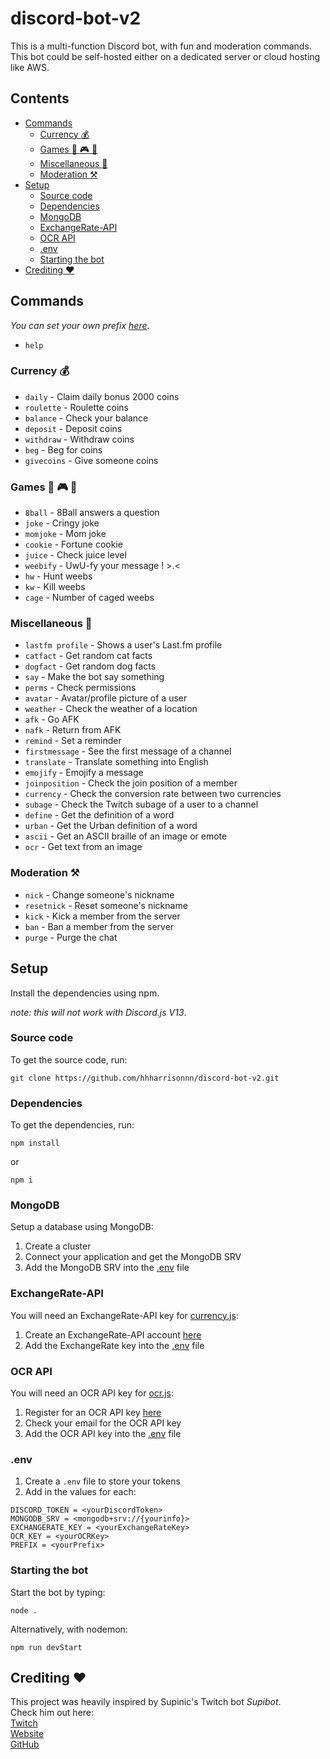 # discord-bot-v2
This is a multi-function Discord bot, with fun and moderation commands. This bot could be self-hosted either on a dedicated server or cloud hosting like AWS.

## Contents
* <a href="#commands">Commands</a>
    * <a href="#currency-moneybag">Currency :moneybag:</a>
    * <a href="#games-8ball-video_game-game_die">Games :8ball: :video_game: :game_die:</a>
    * <a href="#miscellaneous-symbols">Miscellaneous :symbols:</a>
    * <a href="#moderation-hammer_and_pick">Moderation :hammer_and_pick:</a>
* <a href="#setup">Setup</a>
    * <a href="#source-code">Source code</a>
    * <a href="#dependencies">Dependencies</a>
    * <a href="#mongodb">MongoDB</a>
    * <a href="#exchangerate-api">ExchangeRate-API</a>
    * <a href="#ocr-api">OCR API</a>
    * <a href="#env">.env</a>
    * <a href="#starting-the-bot">Starting the bot</a>
* <a href="#crediting-heart">Crediting :heart:</a>

## Commands
*You can set your own prefix [here](#env)*.
- `help`

### Currency :moneybag:
- `daily` - Claim daily bonus 2000 coins
- `roulette` - Roulette coins 
- `balance` - Check your balance
- `deposit` - Deposit coins
- `withdraw` - Withdraw coins
- `beg` - Beg for coins
- `givecoins` - Give someone coins

### Games :8ball: :video_game: :game_die:
- `8ball` - 8Ball answers a question
- `joke` - Cringy joke
- `momjoke` - Mom joke
- `cookie` - Fortune cookie
- `juice` - Check juice level
- `weebify` - UwU-fy your message ! >.<
- `hw` - Hunt weebs
- `kw` - Kill weebs
- `cage` - Number of caged weebs

### Miscellaneous :symbols:
- `lastfm profile` - Shows a user's Last.fm profile
- `catfact` - Get random cat facts
- `dogfact` - Get random dog facts
- `say` - Make the bot say something
- `perms` - Check permissions
- `avatar` - Avatar/profile picture of a user
- `weather` - Check the weather of a location
- `afk` - Go AFK
- `nafk` - Return from AFK
- `remind` - Set a reminder
- `firstmessage` - See the first message of a channel
- `translate` - Translate something into English
- `emojify` - Emojify a message
- `joinposition` - Check the join position of a member
- `currency` - Check the conversion rate between two currencies
- `subage` - Check the Twitch subage of a user to a channel
- `define` - Get the definition of a word
- `urban` - Get the Urban definition of a word
- `ascii` - Get an ASCII braille of an image or emote
- `ocr` - Get text from an image

### Moderation :hammer_and_pick:
- `nick` - Change someone's nickname
- `resetnick` - Reset someone's nickname
- `kick` - Kick a member from the server
- `ban` - Ban a member from the server
- `purge` - Purge the chat

## Setup
Install the dependencies using npm. 

*note: this will not work with Discord.js V13*.

### Source code
To get the source code, run:
```
git clone https://github.com/hhharrisonnn/discord-bot-v2.git
```

### Dependencies
To get the dependencies, run:
```
npm install
```
or
```
npm i
```

### MongoDB
Setup a database using MongoDB:
1. Create a cluster
2. Connect your application and get the MongoDB SRV
3. Add the MongoDB SRV into the [.env](#env) file

### ExchangeRate-API
You will need an ExchangeRate-API key for [currency.js](https://github.com/hhharrisonnn/discord-bot-v2/blob/master/commands/currency.js):
1. Create an ExchangeRate-API account [here](https://app.exchangerate-api.com/sign-up)
2. Add the ExchangeRate key into the [.env](#env) file

### OCR API
You will need an OCR API key for [ocr.js](https://github.com/hhharrisonnn/discord-bot-v2/blob/master/commands/ocr.js):
1. Register for an OCR API key [here](https://us11.list-manage.com/subscribe?u=ce17e59f5b68a2fd3542801fd&id=252aee70a1)
2. Check your email for the OCR API key
3. Add the OCR API key into the [.env](#env) file

### .env
1. Create a `.env` file to store your tokens 
2. Add in the values for each:
```
DISCORD_TOKEN = <yourDiscordToken>
MONGODB_SRV = <mongodb+srv://{yourinfo}>
EXCHANGERATE_KEY = <yourExchangeRateKey>
OCR_KEY = <yourOCRKey>
PREFIX = <yourPrefix>
```

### Starting the bot
Start the bot by typing:
```
node .
```
Alternatively, with nodemon:
```
npm run devStart
```

## Crediting :heart:
This project was heavily inspired by Supinic's Twitch bot *Supibot*.  
Check him out here:  
[Twitch](https://www.twitch.tv/supinic)  
[Website](https://supinic.com/)  
[GitHub](https://github.com/Supinic/)